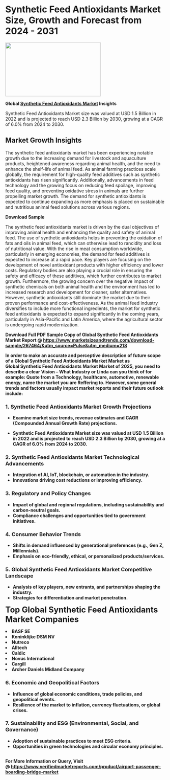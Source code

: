 <H1>Synthetic Feed Antioxidants Market Size, Growth and Forecast from 2024 - 2031</H1><img class="aligncenter size-medium wp-image-584254" src="https://thirdeyenews.in/wp-content/uploads/2024/09/Global-Market-Research-300x168.jpeg" alt="" width="300" height="168" /><p><strong>Global&nbsp;<a href="https://www.marketsizeandtrends.com/download-sample/267464/&amp;utm_source=Pulse&amp;utm_medium=218">Synthetic Feed Antioxidants Market</a> Insights</strong></p><p>Synthetic Feed Antioxidants Market size was valued at USD 1.5 Billion in 2022 and is projected to reach USD 2.3 Billion by 2030, growing at a CAGR of 6.0% from 2024 to 2030.</p><p><h2>Market Growth Insights</h2> <p>The synthetic feed antioxidants market has been experiencing notable growth due to the increasing demand for livestock and aquaculture products, heightened awareness regarding animal health, and the need to enhance the shelf-life of animal feed. As animal farming practices scale globally, the requirement for high-quality feed additives such as synthetic antioxidants has risen significantly. Additionally, advancements in feed technology and the growing focus on reducing feed spoilage, improving feed quality, and preventing oxidative stress in animals are further propelling market growth. The demand for synthetic antioxidants is expected to continue expanding as more emphasis is placed on sustainable and nutritious animal feed solutions across various regions.</p> <p><strong>Download Sample</strong></p> <p>The synthetic feed antioxidants market is driven by the dual objectives of improving animal health and enhancing the quality and safety of animal feed. The use of synthetic antioxidants helps in preventing the oxidation of fats and oils in animal feed, which can otherwise lead to rancidity and loss of nutritional value. With the rise in meat consumption worldwide, particularly in emerging economies, the demand for feed additives is expected to increase at a rapid pace. Key players are focusing on the development of novel antioxidant products with higher efficiency and lower costs. Regulatory bodies are also playing a crucial role in ensuring the safety and efficacy of these additives, which further contributes to market growth. Furthermore, the growing concern over the negative impact of synthetic chemicals on both animal health and the environment has led to increased research and development for cleaner, safer alternatives. However, synthetic antioxidants still dominate the market due to their proven performance and cost-effectiveness. As the animal feed industry diversifies to include more functional ingredients, the market for synthetic feed antioxidants is expected to expand significantly in the coming years, particularly in Asia-Pacific and Latin America, where the agricultural sector is undergoing rapid modernization.</p> <p><strong></p><p><span class=""><strong>Download Full PDF Sample Copy of Global Synthetic Feed Antioxidants Market Report</strong> @ <a href="https://www.marketsizeandtrends.com/download-sample/267464/&amp;utm_source=Pulse&amp;utm_medium=218" target="_blank">https://www.marketsizeandtrends.com/download-sample/267464/&amp;utm_source=Pulse&amp;utm_medium=218</a></span></p><p>In order to make an accurate and perceptive description of future scope of a Global&nbsp;Synthetic Feed Antioxidants Market Market as Global&nbsp;Synthetic Feed Antioxidants Market Market of 2025, you need to describe a clear Vision &ndash; What Industry or Linda can you think of for example: Quote from a Technology, healthcare, automotive, renewable energy, name the market you are Reffering to. However, some general trends and factors usually impact market reports and their future outlook include:</p><h3>1.&nbsp;<strong>Synthetic Feed Antioxidants Market Growth Projections</strong></h3><ul><li>Examine market size trends, revenue estimates and CAGR (Compounded Annual Growth Rate) projections.</li><li><p>Synthetic Feed Antioxidants Market size was valued at USD 1.5 Billion in 2022 and is projected to reach USD 2.3 Billion by 2030, growing at a CAGR of 6.0% from 2024 to 2030.</p></li></ul><h3>2.&nbsp;<strong>Synthetic Feed Antioxidants Market Technological Advancements</strong></h3><ul><li>Integration of AI, IoT, blockchain, or automation in the industry.</li><li>Innovations driving cost reductions or improving efficiency.</li></ul><h3>3.&nbsp;<strong>Regulatory and Policy Changes</strong></h3><ul><li>Impact of global and regional regulations, including sustainability and carbon-neutral goals.</li><li>Compliance challenges and opportunities tied to government initiatives.</li></ul><h3>4.&nbsp;<strong>Consumer Behavior Trends</strong></h3><ul><li>Shifts in demand influenced by generational preferences (e.g., Gen Z, Millennials).</li><li>Emphasis on eco-friendly, ethical, or personalized products/services.</li></ul><h3>5.&nbsp;<strong>Global Synthetic Feed Antioxidants Market Competitive Landscape</strong></h3><ul><li>Analysis of key players, new entrants, and partnerships shaping the industry.</li><li>Strategies for differentiation and market penetration.</li></ul><p data-pm-slice="1 1 []"><span style="color: inherit; font-family: inherit; font-size: 25px;">Top Global Synthetic Feed Antioxidants Market Companies</span></p><div class="" data-test-id=""><p><li>BASF SE</li><li> Koninklijke DSM NV</li><li> Nutreco</li><li> Alltech</li><li> Caldic</li><li> Novus International</li><li> Cargill</li><li> Archer Daniels Midland Company</li></p></div><h3>6.&nbsp;<strong>Economic and Geopolitical Factors</strong></h3><ul><li>Influence of global economic conditions, trade policies, and geopolitical events.</li><li>Resilience of the market to inflation, currency fluctuations, or global crises.</li></ul><h3>7.&nbsp;<strong>Sustainability and ESG (Environmental, Social, and Governance)</strong></h3><ul><li>Adoption of sustainable practices to meet ESG criteria.</li><li>Opportunities in green technologies and circular economy principles.</li></ul><h2><strong style="font-size: 14px;">For More Information or Query, Visit @&nbsp;</strong><a style="background-color: #ffffff; font-size: 14px;" href="https://www.marketsizeandtrends.com/report/synthetic-feed-antioxidants-market/" target="_blank">https://www.verifiedmarketreports.com/product/airport-passenger-boarding-bridge-market</a></h2>

